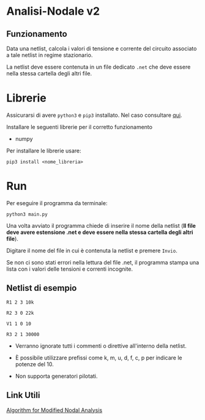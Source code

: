 # Analisi-Nodale v2

## Funzionamento
Data una netlist, calcola i valori di tensione e corrente del circuito associato a tale netlist in regime stazionario.

La netlist deve essere contenuta in un file dedicato `.net` che deve essere nella stessa cartella degli altri file.

# Librerie
Assicurarsi di avere `python3` e `pip3` installato. Nel caso consultare [qui](https://phoenixnap.com/kb/install-pip-windows).

Installare le seguenti librerie per il corretto funzionamento
- numpy

Per installare le librerie usare:

`
pip3 install <nome_libreria>
`

# Run
Per eseguire il programma da terminale:

`
  python3 main.py
`

Una volta avviato il programma chiede di inserire il nome della netlist (**Il file deve avere estensione .net e deve essere nella stessa cartella degli altri file**).

Digitare il nome del file in cui è contenuta la netlist e premere `Invio`.

Se non ci sono stati errori nella lettura del file .net, il programma stampa una lista con i valori delle tensioni e correnti incognite.

## Netlist di esempio

```
R1 2 3 10k

R2 3 0 22k

V1 1 0 10

R3 2 1 30000
```

- Verranno ignorate tutti i commenti o direttive all'interno della netlist.

- È possibile utilizzare prefissi come k, m, u, d, f, c, p per indicare le potenze del 10.

- Non supporta generatori pilotati.

## Link Utili
[Algorithm for Modified Nodal Analysis](https://www.swarthmore.edu/NatSci/echeeve1/Ref/mna/MNA3.html)
